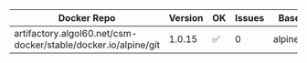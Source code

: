 | Docker Repo | Version | OK | Issues | Base Image |
|--------|:--------|--------|--------|--------:|
|artifactory.algol60.net/csm-docker/stable/docker.io/alpine/git|1.0.15|:white_check_mark:|0|alpine:3.12.0|
